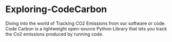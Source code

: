 # Exploring-CodeCarbon
Diving into the world of Tracking CO2 Emissions from our software or code.  Code Carbon is a lightweight open-source Python Library that lets you track the Co2 emissions produced by running code. 
